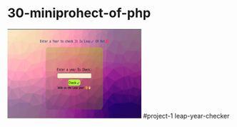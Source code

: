 # 30-miniprohect-of-php
<img src="image/image.png" alt="Description" width="300" height="200">
#project-1 leap-year-checker
